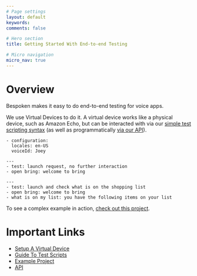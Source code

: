 ```yaml
---
# Page settings
layout: default
keywords:
comments: false

# Hero section
title: Getting Started With End-to-end Testing

# Micro navigation
micro_nav: true
---
```

# Overview
Bespoken makes it easy to do end-to-end testing for voice apps.

We use Virtual Devices to do it. A virtual device works like a physical device, such as Amazon Echo, but can be interacted with via our [simple test scripting syntax](../guide) (as well as programmatically [via our API](../api)).

```
- configuration:
  locales: en-US
  voiceId: Joey
  
---
- test: launch request, no further interaction
- open bring: welcome to bring

---
- test: launch and check what is on the shopping list
- open bring: welcome to bring
- what is on my list: you have the following items on your list
```

To see a complex example in action, [check out this project](https://github.com/bespoken/virtual-device-example/tree/SkillTesterScripts).

# Important Links
 * [Setup A Virtual Device](../setup)
 * [Guide To Test Scripts](../guide)
 * [Example Project](https://github.com/bespoken/virtual-device-example/tree/SkillTesterScripts)
 * [API](../api) 
